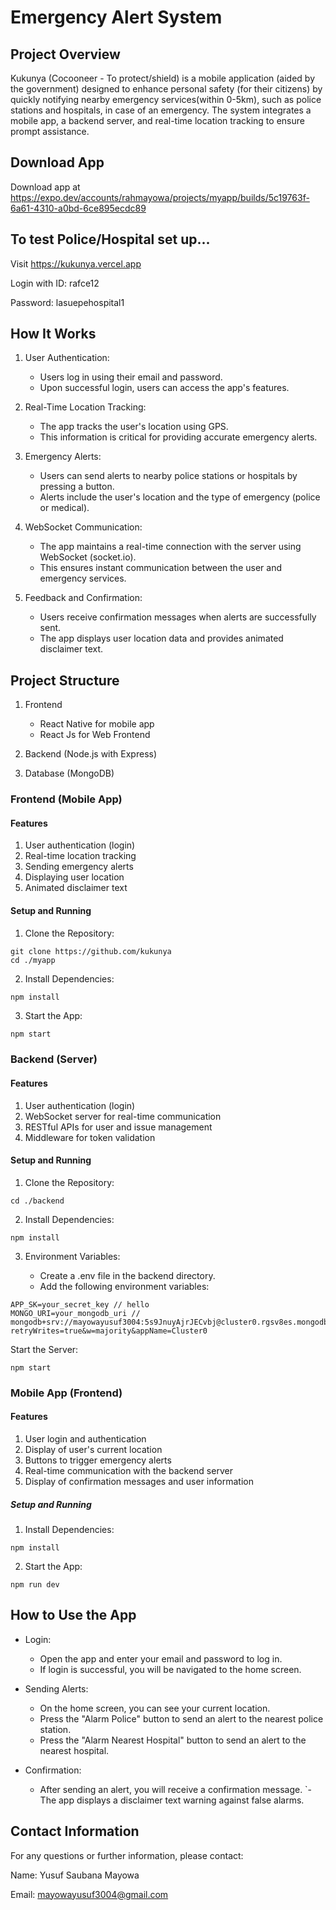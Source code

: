 #
# Emergency Alert System
## Project Overview

Kukunya (Cocooneer - To protect/shield) is a mobile application (aided by the government) designed to enhance personal safety (for their citizens) by quickly notifying nearby emergency services(within 0-5km), such as police stations and hospitals, in case of an emergency. The system integrates a mobile app, a backend server, and real-time location tracking to ensure prompt assistance.

## Download App
Download app at https://expo.dev/accounts/rahmayowa/projects/myapp/builds/5c19763f-6a61-4310-a0bd-6ce895ecdc89

## To test Police/Hospital set up...

Visit https://kukunya.vercel.app

Login with ID: rafce12

Password: lasuepehospital1

## How It Works
1. User Authentication:

    - Users log in using their email and password.
    - Upon successful login, users can access the app's features.

2. Real-Time Location Tracking:

    - The app tracks the user's location using GPS.
    - This information is critical for providing accurate emergency alerts.

3. Emergency Alerts:

    - Users can send alerts to nearby police stations or hospitals by pressing a button.
    - Alerts include the user's location and the type of emergency (police or medical).

4. WebSocket Communication:

    - The app maintains a real-time connection with the server using WebSocket (socket.io).
    - This ensures instant communication between the user and emergency services.

5. Feedback and Confirmation:

    - Users receive confirmation messages when alerts are successfully sent.
    - The app displays user location data and provides animated disclaimer text.

## Project Structure
1. Frontend
    - React Native for mobile app
    - React Js for Web Frontend

2. Backend (Node.js with Express)

3. Database (MongoDB)

### Frontend (Mobile App)
#### Features

1. User authentication (login)
2. Real-time location tracking
3. Sending emergency alerts
4. Displaying user location
5. Animated disclaimer text


#### Setup and Running

1. Clone the Repository:

```
git clone https://github.com/kukunya
cd ./myapp
```
2. Install Dependencies:

```
npm install
```
3. Start the App:

```bash
npm start
```

### Backend (Server)
#### Features
1. User authentication (login)
2. WebSocket server for real-time communication
3. RESTful APIs for user and issue management
4. Middleware for token validation
#### Setup and Running
1. Clone the Repository:

```
cd ./backend
```
2. Install Dependencies:

```
npm install
```
3. Environment Variables:

    - Create a .env file in the backend directory.
    - Add the following environment variables:
 ```
APP_SK=your_secret_key // hello
MONGO_URI=your_mongodb_uri // mongodb+srv://mayowayusuf3004:5s9JnuyAjrJECvbj@cluster0.rgsv8es.mongodb.net/?retryWrites=true&w=majority&appName=Cluster0
```
Start the Server:

```
npm start
```
### Mobile App (Frontend)
#### Features
1. User login and authentication
2. Display of user's current location
3. Buttons to trigger emergency alerts
4. Real-time communication with the backend server
5. Display of confirmation messages and user information

##### Setup and Running

1. Install Dependencies:
```
npm install
```

2. Start the App:

```
npm run dev
```

## How to Use the App
- Login:

    - Open the app and enter your email and password to log in.
    - If login is successful, you will be navigated to the home screen.

- Sending Alerts:

    - On the home screen, you can see your current location.
    - Press the "Alarm Police" button to send an alert to the nearest police station.
    - Press the "Alarm Nearest Hospital" button to send an alert to the nearest hospital.
- Confirmation:

    - After sending an alert, you will receive a confirmation message.
`- The app displays a disclaimer text warning against false alarms.

## Contact Information
For any questions or further information, please contact:

Name: Yusuf Saubana Mayowa

Email: mayowayusuf3004@gmail.com